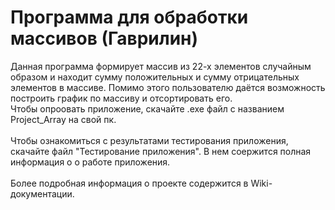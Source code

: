 # Программа для обработки массивов (Гаврилин) 
Данная программа формирует массив из 22-х элементов случайным образом и находит сумму положительных и сумму отрицательных элементов в массиве. Помимо этого пользователю даётся возможность построить график по массиву и отсортировать его. 
<br>Чтобы опроовать приложение, скачайте .exe файл с названием Project_Array на свой пк.</br>
<br>Чтобы ознакомиться с результатами тестирования приложения, скачайте файл "Тестирование приложения". В нем соержится полная информация о о работе приложения.</br>
<br>Более подробная информация о проекте содержится в Wiki-документации.</br>
